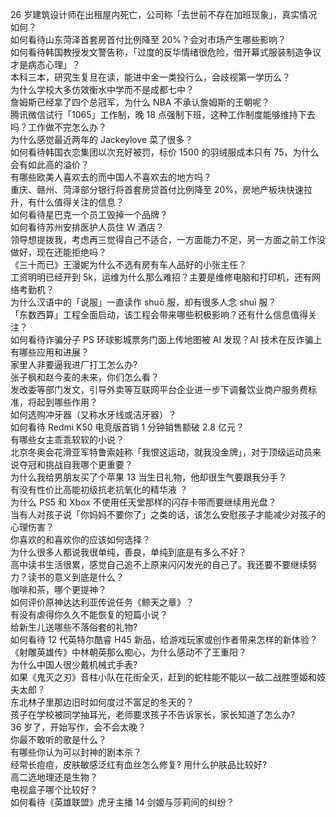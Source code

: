 26 岁建筑设计师在出租屋内死亡，公司称「去世前不存在加班现象」，真实情况如何？  
如何看待山东菏泽首套房首付比例降至 20%？会对市场产生哪些影响？  
如何看待韩国教授发文警告称，「过度的反华情绪很危险，借开幕式服装制造争议才是病态心理」？  
本科三本，研究生复旦在读，能进中金一类投行么，会歧视第一学历么？  
为什么学校大多仿效衡水中学而不是成都七中？  
詹姆斯已经拿了四个总冠军，为什么 NBA 不承认詹姆斯的王朝呢？  
腾讯微信试行「1065」工作制，晚 18 点强制下班，这种工作制度能够维持下去吗？工作做不完怎么办？  
为什么感觉最近两年的 Jackeylove 菜了很多？  
如何看待韩国衣恋集团以次充好被罚，标价 1500 的羽绒服成本只有 75，为什么会有如此高的溢价？  
有哪些欧美人喜欢去的而中国人不喜欢去的地方吗？  
重庆、赣州、菏泽部分银行将首套房贷首付比例降至 20%，房地产板块快速拉升，有什么值得关注的信息？  
如何看待星巴克一个员工毁掉一个品牌？  
如何看待苏州安排医护人员住 W 酒店？  
领导想提拨我，考虑再三觉得自己不适合，一方面能力不足，另一方面之前工作没做好，现在还能拒绝吗？  
《三十而已》王漫妮为什么不选有房有车人品好的小张主任？  
工资明明已经开到 5k，运维为什么那么难招？主要是维修电脑和打印机，还有网络考勤机？  
为什么汉语中的「说服」一直读作 shuō 服，却有很多人念 shuì 服？  
「东数西算」工程全面启动，该工程会带来哪些积极影响？还有什么信息值得关注？  
如何看待诈骗分子 PS 环球影城票务门面上传地图被 AI 发现？AI 技术在反诈骗上有哪些应用和进展？  
家里人非要逼我进厂打工怎么办?  
张子枫和赵今麦的未来，你们怎么看？  
发改委等部门发文，引导外卖等互联网平台企业进一步下调餐饮业商户服务费标准，将起到哪些作用？  
如何选购冲牙器（又称水牙线或洁牙器）？  
如何看待 Redmi K50 电竞版首销 1 分钟销售额破 2.8 亿元？  
有哪些女主乖乖软软的小说？  
北京冬奥会花滑亚军特鲁索娃称「我恨这运动，就我没金牌」，对于顶级运动员来说夺冠和挑战自我哪个更重要？  
为什么我给男朋友买了个苹果 13 当生日礼物，他却很生气要跟我分手？  
有没有性价比高能初级抗老抗氧化的精华液 ？  
为什么 PS5 和 Xbox 不使用任天堂那样的闪存卡带而要继续用光盘？  
当有人对孩子说「你妈妈不要你了」之类的话，该怎么安慰孩子才能减少对孩子的心理伤害？  
你喜欢的和喜欢你的应该如何选择？  
为什么很多人都说我很单纯，善良，单纯到底是有多么不好？  
高中读书生活很累，感觉自己追不上原来闪闪发光的自己了。我还要不要继续努力？读书的意义到底是什么？  
咖啡和茶，哪个更提神？  
如何评价原神达达利亚传说任务《鲸天之章》？  
有没有虐得你久久不能恢复的短篇小说？  
给新生儿送哪些不落俗套的礼物?  
如何看待 12 代英特尔酷睿 H45 新品，给游戏玩家或创作者带来怎样的新体验？  
《射雕英雄传》中林朝英那么痴心，为什么感动不了王重阳？  
为什么中国人很少戴机械式手表?  
如果《鬼灭之刃》音柱小队在花街全灭，赶到的蛇柱能不能以一敌二战胜堕姬和妓夫太郎？  
东北林子里那边旧时如何度过不富足的冬天的？  
孩子在学校被同学抽耳光，老师要求孩子不告诉家长，家长知道了怎么办?  
36 岁了，开始写作，会不会太晚？  
你最不敢听的歌是什么？  
有哪些你认为可以封神的剧本杀？  
经常长痘痘，皮肤敏感泛红有血丝怎么修复? 用什么护肤品比较好?  
高二选地理还是生物？  
电视盒子哪个比较好？  
如何看待《英雄联盟》虎牙主播 14 剑姬与莎莉间的纠纷？  
